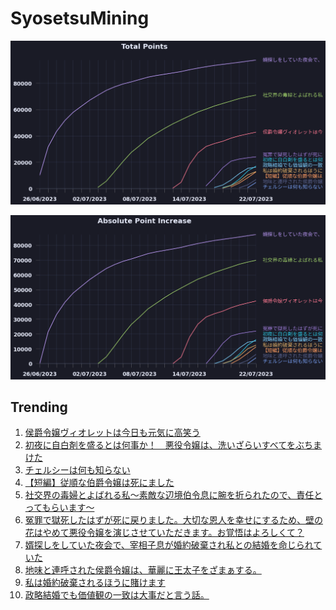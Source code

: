 # SyosetsuMining


![](https://raw.githubusercontent.com/exc4l/SyosetsuMining/main/plots/point_trend.png)

![](https://raw.githubusercontent.com/exc4l/SyosetsuMining/main/plots/point_increase.png)


## Trending

1. [侯爵令嬢ヴィオレットは今日も元気に高笑う](https://ncode.syosetu.com/n8950ih/)
2. [初夜に自白剤を盛るとは何事か！　悪役令嬢は、洗いざらいすべてをぶちまけた](https://ncode.syosetu.com/n1023ii/)
3. [チェルシーは何も知らない](https://ncode.syosetu.com/n2575ii/)
4. [【短編】従順な伯爵令嬢は死にました](https://ncode.syosetu.com/n1522ii/)
5. [社交界の毒婦とよばれる私～素敵な辺境伯令息に腕を折られたので、責任とってもらいます～](https://ncode.syosetu.com/n5182ih/)
6. [冤罪で獄死したはずが死に戻りました。大切な恩人を幸せにするため、壁の花はやめて悪役令嬢を演じさせていただきます。お覚悟はよろしくて？](https://ncode.syosetu.com/n0283ii/)
7. [婿探しをしていた夜会で、宰相子息が婚約破棄され私との結婚を命じられていた](https://ncode.syosetu.com/n1855ih/)
8. [地味と連呼された侯爵令嬢は、華麗に王太子をざまぁする。](https://ncode.syosetu.com/n1251ii/)
9. [私は婚約破棄されるほうに賭けます](https://ncode.syosetu.com/n1403ii/)
10. [政略結婚でも価値観の一致は大事だと言う話。](https://ncode.syosetu.com/n0661ii/)
